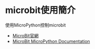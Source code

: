 # microbit使用簡介

使用MicroPython控制microbit

* [MicroBit官網](https://microbit.org/)
* [MicroBit MicroPython Documentation](https://microbit-micropython.readthedocs.io/en/v1.0.1/index.html)